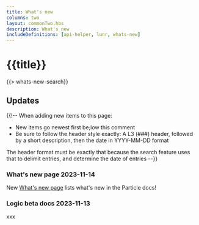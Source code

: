 ```yaml
---
title: What's new
columns: two
layout: commonTwo.hbs
description: What's new
includeDefinitions: [api-helper, lunr, whats-new]
---
```


# {{title}}

{{> whats-new-search}}

## Updates

{{!--
When adding new items to this page:

- New items go newest first be;low this comment
- Be sure to follow the header style exactly: A L3 (###) header, followed by a short description, then the date in YYYY-MM-DD format

The header format must be exactly that because the search feature uses that to delimit entries, and determine the date of entries
--}}

### What's new page 2023-11-14

New [What's new page](/getting-started/new/) lists what's new in the Particle docs! 

### Logic beta docs 2023-11-13

xxx

